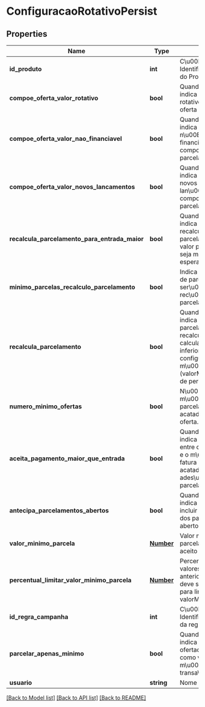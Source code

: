 # ConfiguracaoRotativoPersist

## Properties
Name | Type | Description | Notes
------------ | ------------- | ------------- | -------------
**id_produto** | **int** | C\u00F3digo de Identifica\u00E7\u00E3o do Produto (idProduto). | [optional] 
**compoe_oferta_valor_rotativo** | **bool** | Quando verdadeiro, indica que o valor do rotativo deve compor a oferta de parcelamento. | [optional] 
**compoe_oferta_valor_nao_financiavel** | **bool** | Quando verdadeiro, indica que o valor n\u00E3o financi\u00E1vel deve compor a oferta de parcelamento. | [optional] 
**compoe_oferta_valor_novos_lancamentos** | **bool** | Quando verdadeiro, indica que o valor de novos lan\u00E7amentos deve compor a oferta de parcelamento | [optional] 
**recalcula_parcelamento_para_entrada_maior** | **bool** | Quando verdadeiro, indica que deve recalcular o parcelamento caso o valor pago de entrada seja maior que o valor esperado | [optional] 
**minimo_parcelas_recalculo_parcelamento** | **bool** | Indica o m\u00EDnimo de parcelas que ser\u00E1 acatado no rec\u00E1lculo do parcelamento. | [optional] 
**recalcula_parcelamento** | **bool** | Quando verdadeiro, indica que o parcelamento deve ser recalculado caso o valor calculado da oferta seja inferior ao valor configurado m\u00EDnimo da parcela (valorMinimoParcela) e de percentual aberto | [optional] 
**numero_minimo_ofertas** | **bool** | N\u00FAmero m\u00EDnimo de parcelas que ser\u00E1 acatado no recalculo da oferta. | [optional] 
**aceita_pagamento_maior_que_entrada** | **bool** | Quando verdadeiro, indica que valores pagos entre o valor da entrada e o m\u00EDnimo da fatura ser\u00E3o acatados para a ades\u00E3o ao parcelamento | [optional] 
**antecipa_parcelamentos_abertos** | **bool** | Quando verdadeiro, indica que deve-se incluir o valor presente dos parcelamentos em aberto. | [optional] 
**valor_minimo_parcela** | [**Number**](Number.md) | Valor m\u00EDnimo da parcela que deve ser aceito na oferta. | [optional] 
**percentual_limitar_valor_minimo_parcela** | [**Number**](Number.md) | Percentual sobre os valores de parcelamento anteriores em aberto que deve ser considerado para limitar valorMinimoParcela. | [optional] 
**id_regra_campanha** | **int** | C\u00F3digo de Identifica\u00E7\u00E3o da regra de campanha. | [optional] 
**parcelar_apenas_minimo** | **bool** | Quando verdadeiro, indica que parcelamento ofertado ter\u00E1 como valor base o valor m\u00EDnimo das transa\u00E7\u00F5es. | [optional] 
**usuario** | **string** | Nome do usu\u00E1rio | [optional] 

[[Back to Model list]](../README.md#documentation-for-models) [[Back to API list]](../README.md#documentation-for-api-endpoints) [[Back to README]](../README.md)


